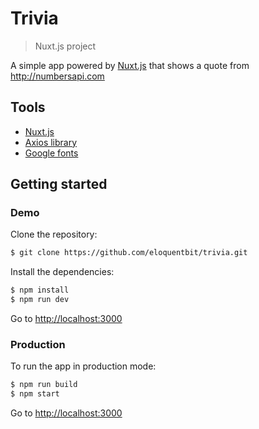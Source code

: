 # Trivia

> Nuxt.js project

A simple app powered by [Nuxt.js](https://github.com/nuxt/nuxt.js) that shows a quote from http://numbersapi.com

## Tools
- [Nuxt.js](https://github.com/nuxt/nuxt.js)
- [Axios library](https://github.com/mzabriskie/axios)
- [Google fonts](https://fonts.google.com)

## Getting started
### Demo
Clone the repository:
```bash
$ git clone https://github.com/eloquentbit/trivia.git
```

Install the dependencies:
```bash
$ npm install
$ npm run dev
```
Go to [http://localhost:3000](http://localhost:3000)

### Production
To run the app in production mode:
```bash
$ npm run build
$ npm start
```
Go to [http://localhost:3000](http://localhost:3000)